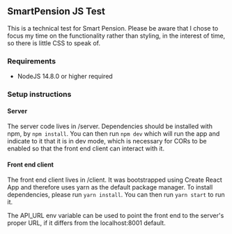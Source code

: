 ## SmartPension JS Test

This is a technical test for Smart Pension. Please be aware that I chose to focus my time on the functionality rather than styling, in the interest of time, so there is little CSS to speak of.

### Requirements

- NodeJS 14.8.0 or higher required

### Setup instructions

#### Server

The server code lives in /server. Dependencies should be installed with npm, by `npm install`. You can then run `npm dev` which will run the app and indicate to it that it is in dev mode, which is necessary for CORs to be enabled so that the front end client can interact with it.

#### Front end client

The front end client lives in /client. It was bootstrapped using Create React App and therefore uses yarn as the default package manager. To install dependencies, please run
`yarn install`. You can then run `yarn start` to run it. 

The API_URL env variable can be used to point the front end to the server's proper URL, if it differs from the localhost:8001 default.
